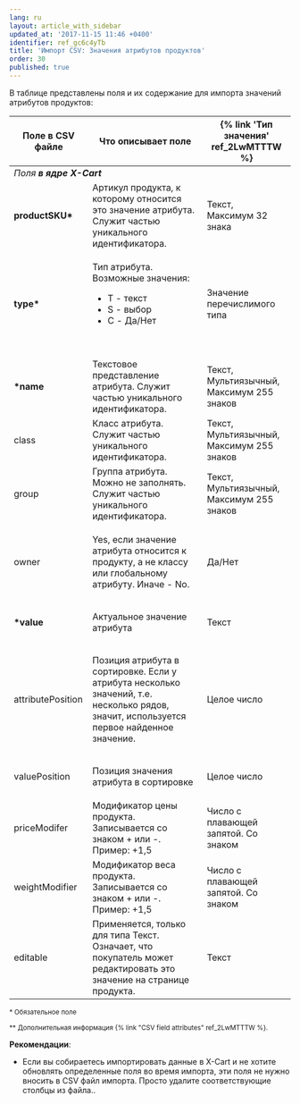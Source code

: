 ```yaml
---
lang: ru
layout: article_with_sidebar
updated_at: '2017-11-15 11:46 +0400'
identifier: ref_gc6c4yTb
title: 'Импорт CSV: Значения атрибутов продуктов'
order: 30
published: true
---
```

В таблице представлены поля и их содержание для импорта значений атрибутов продуктов:

<table class="ui celled padded compact small table">
  <thead>
    <tr>
      <th class="confluenceTh">Поле в CSV файле</th>
      <th colspan="1" class="confluenceTh">Что описывает поле</th>
      <th colspan="1" class="confluenceTh" markdown="1">{% link 'Тип значения' ref_2LwMTTTW %}</th>
    </tr>
  </thead>
  <tbody>
    <tr>
      <td colspan="3" class="confluenceTd"><em> Поля <strong>в ядре X-Cart</strong></em>
      </td>
    </tr>
    <tr>
      <td colspan="1" class="confluenceTd"><strong>productSKU*</strong>
      </td>
      <td colspan="1" class="confluenceTd">Артикул продукта, к которому относится это значение атрибута. Служит частью уникального идентификатора.</td>
      <td colspan="1" class="confluenceTd">
        <p>Текст,
          <br>Максимум 32 знака&nbsp;</p>
      </td>
    </tr>
    <tr>
      <td class="confluenceTd"><strong>type*</strong>
      </td>
      <td class="confluenceTd">
        <p>Тип атрибута. Возможные значения:</p>
        <ul>
          <li>T - текст</li>
          <li>S - выбор</li>
          <li>C - Да/Нет</li>
        </ul>
        <p>&nbsp;</p>
      </td>
      <td class="confluenceTd">Значение перечислимого типа</td>
    </tr>
    <tr>
      <td colspan="1" class="confluenceTd"><strong>*name</strong>
      </td>
      <td colspan="1" class="confluenceTd">Текстовое представление атрибута. Служит частью уникального идентификатора.</td>
      <td colspan="1" class="confluenceTd">Текст,
        <br>Мультиязычный,
        <br>Максимум 255 знаков</td>
    </tr>
    <tr>
      <td colspan="1" class="confluenceTd">class</td>
      <td colspan="1" class="confluenceTd">Класс атрибута. Служит частью уникального идентификатора.</td>
      <td colspan="1" class="confluenceTd">Текст,
        <br>Мультиязычный,
        <br>Максимум 255 знаков</td>
    </tr>
    <tr>
      <td colspan="1" class="confluenceTd">group</td>
      <td colspan="1" class="confluenceTd">Группа атрибута. Можно не заполнять. Служит частью уникального идентификатора.</td>
      <td colspan="1" class="confluenceTd">Текст,
        <br>Мультиязычный,
        <br>Максимум 255 знаков&nbsp;</td>
    </tr>
    <tr>
      <td colspan="1" class="confluenceTd">owner</td>
      <td colspan="1" class="confluenceTd">
        <p>Yes, если значение атрибута относится к продукту, а не классу или глобальному атрибуту. Иначе - No.</p>
      </td>
      <td colspan="1" class="confluenceTd">Да/Нет</td>
    </tr>
    <tr>
      <td colspan="1" class="confluenceTd"><strong>*value</strong>
      </td>
      <td colspan="1" class="confluenceTd">
        <p>Актуальное значение атрибута</p>
      </td>
      <td colspan="1" class="confluenceTd">Текст</td>
    </tr>
    <tr>
      <td colspan="1" class="confluenceTd">attributePosition
      </td>
      <td colspan="1" class="confluenceTd">
        <p>Позиция атрибута в сортировке. Если у атрибута несколько значений, т.е. несколько рядов, значит, используется первое найденное значение.</p>
      </td>
      <td colspan="1" class="confluenceTd">Целое число</td>
    </tr>
    <tr>
      <td colspan="1" class="confluenceTd">valuePosition
      </td>
      <td colspan="1" class="confluenceTd">
        <p>Позиция значения атрибута в сортировке</p>
      </td>
      <td colspan="1" class="confluenceTd">Целое число</td>
    </tr>
    <tr>
      <td colspan="1" class="confluenceTd">priceModifer</td>
      <td colspan="1" class="confluenceTd">Модификатор цены продукта. Записывается со знаком + или -. Пример: +1,5</td>
      <td colspan="1" class="confluenceTd">Число с плавающей запятой. Со знаком</td>
    </tr>
    <tr>
      <td colspan="1" class="confluenceTd">weightModifier</td>
      <td colspan="1" class="confluenceTd">Модификатор веса продукта. Записывается со знаком + или -. Пример: +1,5</td>
      <td colspan="1" class="confluenceTd">Число с плавающей запятой. Со знаком</td>
    </tr>
    <tr>
      <td colspan="1" class="confluenceTd">editable</td>
      <td colspan="1" class="confluenceTd">Применяется, только для типа Текст. Означает, что покупатель может редактировать это значение на странице продукта.</td>
      <td colspan="1" class="confluenceTd">Текст</td>
    </tr>
  </tbody>
</table>

<sub>* Обязательное поле</sub>

<sub markdown="1">** Дополнительная информация {% link "CSV field attributes" ref_2LwMTTTW %}.</sub>

**Рекомендации**:

*   Если вы собираетесь импортировать данные в X-Cart и не хотите обновлять определенные поля во время импорта, эти поля не нужно вносить в CSV файл импорта. Просто удалите соответствующие столбцы из файла..
